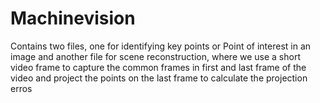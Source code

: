 # Machinevision
 
Contains two files, one for identifying key points or Point of interest in an image and another file for scene reconstruction, where we use a short video frame to capture the common frames in first and last frame of the video and project the points on the last frame to calculate the projection erros
